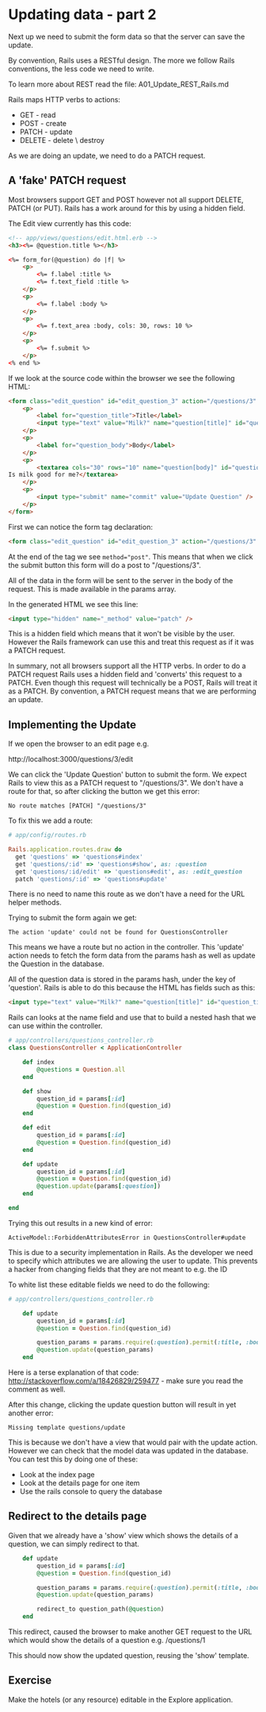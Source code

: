 # Updating data - part 2

Next up we need to submit the form data so that the server can save the update. 

By convention, Rails uses a RESTful design. The more we follow Rails conventions, the less code we need to write.

To learn more about REST read the file: A01_Update_REST_Rails.md

Rails maps HTTP verbs to actions:
* GET - read
* POST - create
* PATCH - update 
* DELETE - delete \ destroy

As we are doing an update, we need to do a PATCH request.

## A 'fake' PATCH request

Most browsers support GET and POST however not all support DELETE, PATCH (or PUT). Rails has a work around for this by using a hidden field. 

The Edit view currently has this code:

```html
<!-- app/views/questions/edit.html.erb -->
<h3><%= @question.title %></h3>

<%= form_for(@question) do |f| %>
	<p>
		<%= f.label :title %>
		<%= f.text_field :title %>
	</p>
	<p>
		<%= f.label :body %>
	</p>
	<p>	
		<%= f.text_area :body, cols: 30, rows: 10 %>
	</p>
	<p>
		<%= f.submit %>
	</p>
<% end %>
```

If we look at the source code within the browser we see the following HTML:

```html
<form class="edit_question" id="edit_question_3" action="/questions/3" accept-charset="UTF-8" method="post"><input name="utf8" type="hidden" value="&#x2713;" /><input type="hidden" name="_method" value="patch" /><input type="hidden" name="authenticity_token" value="cuas2XtDJGJRWTweuWqRJmDEpBdg/Q/jibxeyjc8zwxMbH0aXsn0yXJrXKtBPbNZYiWW6QOe/fSDReaUl0w6tw==" />
	<p>
		<label for="question_title">Title</label>
		<input type="text" value="Milk?" name="question[title]" id="question_title" />
	</p>
	<p>
		<label for="question_body">Body</label>
	</p>
	<p>	
		<textarea cols="30" rows="10" name="question[body]" id="question_body">
Is milk good for me?</textarea>
	</p>
	<p>
		<input type="submit" name="commit" value="Update Question" />
	</p>
</form>
```
First we can notice the form tag declaration:

```html
<form class="edit_question" id="edit_question_3" action="/questions/3" accept-charset="UTF-8" method="post">
```
At the end of the tag we see `method="post"`. This means that when we click the submit button this form will do a post to "/questions/3". 

All of the data in the form will be sent to the server in the body of the request. This is made available in the params array.

In the generated HTML we see this line:

```html
<input type="hidden" name="_method" value="patch" />
```
This is a hidden field which means that it won't be visible by the user. However the Rails framework can use this and treat this request as if it was a PATCH request.

In summary, not all browsers support all the HTTP verbs. In order to do a PATCH request Rails uses a hidden field and 'converts' this request to a PATCH. Even though this request will technically be a POST, Rails will treat it as a PATCH. By convention, a PATCH request means that we are performing an update. 

## Implementing the Update

If we open the browser to an edit page e.g.

http://localhost:3000/questions/3/edit

We can click the 'Update Question' button to submit the form. We expect Rails to view this as a PATCH request to "/questions/3". We don't have a route for that, so after clicking the button we get this error:

```
No route matches [PATCH] "/questions/3"
```

To fix this we add a route:

```ruby
# app/config/routes.rb

Rails.application.routes.draw do
  get 'questions' => 'questions#index'
  get 'questions/:id' => 'questions#show', as: :question
  get 'questions/:id/edit' => 'questions#edit', as: :edit_question
  patch 'questions/:id' => 'questions#update'
```

There is no need to name this route as we don't have a need for the URL helper methods.

Trying to submit the form again we get:

```
The action 'update' could not be found for QuestionsController
```

This means we have a route but no action in the controller. This 'update' action needs to fetch the form data from the params hash as well as update the Question in the database.

All of the question data is stored in the params hash, under the key of 'question'. Rails is able to do this because the HTML has fields such as this:

```html
<input type="text" value="Milk?" name="question[title]" id="question_title" />
```

Rails can looks at the name field and use that to build a nested hash that we can use within the controller. 

```ruby
# app/controllers/questions_controller.rb
class QuestionsController < ApplicationController

	def index
		@questions = Question.all
	end

	def show
		question_id = params[:id]
		@question = Question.find(question_id)
	end

	def edit
		question_id = params[:id]
		@question = Question.find(question_id)
	end

	def update
		question_id = params[:id]
		@question = Question.find(question_id)
		@question.update(params[:question])
	end

end
```

Trying this out results in a new kind of error:

```
ActiveModel::ForbiddenAttributesError in QuestionsController#update
```

This is due to a security implementation in Rails. As the developer we need to specify which attributes we are allowing the user to update. This prevents a hacker from changing fields that they are not meant to e.g. the ID

To white list these editable fields we need to do the following:

```ruby
# app/controllers/questions_controller.rb

	def update
		question_id = params[:id]
		@question = Question.find(question_id)

		question_params = params.require(:question).permit(:title, :body)
		@question.update(question_params)
	end

```

Here is a terse explanation of that code: http://stackoverflow.com/a/18426829/259477  - make sure you read the comment as well.


After this change, clicking the update question button will result in yet another error:

```
Missing template questions/update
```
This is because we don't have a view that would pair with the update action. However we can check that the model data was updated in the database. You can test this by doing one of these:
* Look at the index page
* Look at the details page for one item
* Use the rails console to query the database

## Redirect to the details page

Given that we already have a 'show' view which shows the details of a question, we can simply redirect to that.

```ruby
	def update
		question_id = params[:id]
		@question = Question.find(question_id)

		question_params = params.require(:question).permit(:title, :body)
		@question.update(question_params)

		redirect_to question_path(@question)
	end
```

This redirect, caused the browser to make another GET request to the URL which would show the details of a question e.g. /questions/1

This should now show the updated question, reusing the 'show' template.

## Exercise
Make the hotels (or any resource) editable in the Explore application.



